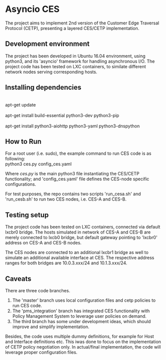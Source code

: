 # Asyncio CES 
The project aims to implement 2nd version of the Customer Edge Traversal Protocol (CETP), presenting a layered CES/CETP implementation.

## Development environment

The project has been developed in Ubuntu 16.04 environment, using python3, and its 'asyncio' framework for handling asynchronous I/O. The project code has been tested on LXC containers, to similate different network nodes serving corresponding hosts.

## Installing dependencies
<br> apt-get update </br>
<br> apt-get install build-essential python3-dev python3-pip </br>
<br> apt-get install python3-aiohttp python3-yaml python3-dnspython </br>


## How to Run
For a root user (i.e. sudo), the example command to run CES code is as following:<br>
python3 ces.py config_ces.yaml

Where <i> ces.py </i> is the main python3 file instantiating the CES/CETP functionality; and 'config_ces.yaml' file defines the CES-node specific configurations.

For test purposes, the repo contains two scripts 'run_cesa.sh' and 'run_cesb.sh' to run two CES nodes, i.e. CES-A and CES-B.


## Testing setup
The project code has been tested on LXC containers, connected via default lxcbr0 bridge. The hosts simulated in network of CES-A and CES-B are merely connected to lxcb0 bridge, but default gateway pointing to 'lxcbr0' address on CES-A and CES-B nodes. 

The CES nodes are connected to an additional lxcbr1 bridge as well to simulate an additional available interface at CES. The respective address ranges for both bridges are 10.0.3.xxx/24 and 10.1.3.xxx/24. 

## Caveats
There are three code branches. 
1. The 'master' branch uses local configuration files and cetp policies to run CES code.
2. The 'pms_integration' branch has integrated CES functionality with Policy Management System to leverage user policies on demand.
3. The third branch has some under development ideas, which should improve and simplify implementation.

Besides, the code uses multiple dummy definitions, for example for Host and Interface definitions etc. This iwas done to focus on the implementation of CETP policy negotiation only. In actual/final implementation, the code will leverage proper configuration files.
